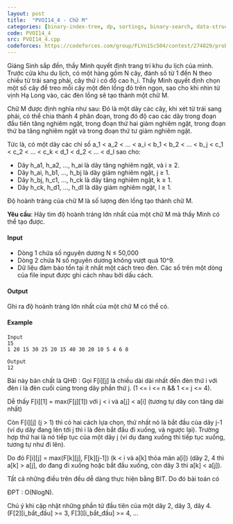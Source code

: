 ```yaml
---
layout: post
title:  "PVOI14_4 - Chữ M"
categories: [binary-index-tree, dp, sortings, binary-search, data-structure]
code: PVOI14_4
src: PVOI14_4.cpp
codeforces: https://codeforces.com/group/FLVn1Sc504/contest/274829/problem/I
---
```




  


Giáng Sinh sắp đến, thầy Minh quyết định trang trí khu du lịch của mình. Trước cửa khu du lịch, có một hàng gồm N cây, đánh số từ 1 đến N theo chiều từ trái sang phải, cây thứ i có độ cao h\_i. Thầy Minh quyết định chọn một số cây để treo mỗi cây một đèn lồng đỏ trên ngọn, sao cho khi nhìn từ vịnh Hạ Long vào, các đèn lồng sẽ tạo thành một chữ M.

Chữ M được định nghĩa như sau: Đó là một dãy các cây, khi xét từ trái sang phải, có thể chia thành 4 phân đoạn, trong đó độ cao các dãy trong đoạn đầu tiên tăng nghiêm ngặt, trong đoạn thứ hai giảm nghiêm ngặt, trong đoạn thứ ba tăng nghiêm ngặt và trong đoạn thứ tư giảm nghiêm ngặt.

Tức là, có một dãy các chỉ số a\_1 < a\_2 < ... < a\_i < b\_1 < b\_2 < ... < b\_j < c\_1 < c\_2 < ... < c\_k < d\_1 < d\_2 < ... < d\_l sao cho:

*   Dãy h\_a1, h\_a2, ..., h\_ai là dãy tăng nghiêm ngặt, và i ≥ 2.
*   Dãy h\_ai, h\_b1, ..., h\_bj là dãy giảm nghiêm ngặt, j ≥ 1.
*   Dãy h\_bj, h\_c1, ..., h\_ck là dãy tăng nghiêm ngặt, k ≥ 1.
*   Dãy h\_ck, h\_d1, ..., h\_dl là dãy giảm nghiêm ngặt, l ≥ 1.

Độ hoành tráng của chữ M là số lượng đèn lồng tạo thành chữ M.

**Yêu cầu**: Hãy tìm độ hoành tráng lớn nhất của một chữ M mà thầy Minh có thể tạo được.

#### Input

*   Dòng 1 chứa số nguyên dương N ≤ 50,000
*   Dòng 2 chứa N số nguyên dương không vượt quá 10^9. 
*   Dữ liệu đảm bảo tồn tại ít nhất một cách treo đèn. Các số trên một dòng của file input được ghi cách nhau bởi dấu cách.

#### Output

Ghi ra độ hoành tráng lớn nhất của một chữ M có thể có.

#### Example

```
Input
15
1 20 15 30 25 20 15 40 30 20 10 5 4 6 8

Output
12

```

<!--more-->



Bài này bản chất là QHĐ : Gọi F[i][j] là chiều dài dài nhất đến đèn thứ i với đèn i là đèn cuối cùng trong dãy phần thứ j. (1 <= i <= n && 1 <= j <= 4).

Dễ thấy F[i][1] = max(F[j][1]) với j < i và a[j] < a[i] (tương tự dãy con tăng dài nhất)

Còn F[i][j] (j > 1) thì có hai cách lựa chọn, thứ nhất nó là bắt đầu của dãy j-1 (ví dụ dãy đang lên tới j thì i là đèn bắt đầu đi xuống, và ngược lại). Trường hợp thứ hai là nó tiếp tục của một dãy j (ví dụ đang xuống thì tiếp tục xuống, tương tự như đi lên).

Do đó F[i][j] = max(F[k][j], F[k][j-1]) (k < i và a[k] thỏa mãn a[i]) (dãy 2, 4 thì a[k] > a[j], do đang đi xuống hoặc bắt đầu xuống, còn dãy 3 thì a[k] < a[j]).

Tất cả những điều trên đều dễ dàng thực hiện bằng BIT. Do đó bài toán có

ĐPT : O(NlogN).

Chú ý khi cập nhật những phần tử đầu tiên của một dãy 2, dãy 3, dãy 4. (F[2][i_bắt_đầu] >= 3, F[3][i_bắt_đầu] >= 4, ... 
